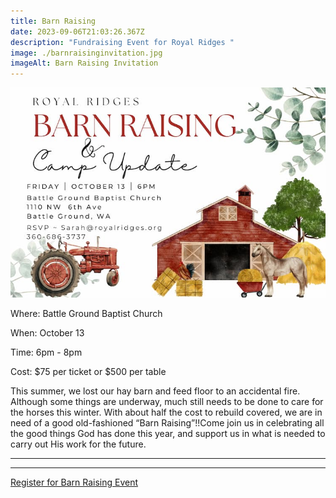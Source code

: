 ```yaml
---
title: Barn Raising
date: 2023-09-06T21:03:26.367Z
description: "Fundraising Event for Royal Ridges "
image: ./barnraisinginvitation.jpg
imageAlt: Barn Raising Invitation
---
```

![Barn Rising](barnraisinginvitation.jpg "Barn Rising - Royal Ridges Fundraiser")

<div className="text-center">
    <p className="my-2"><span className="font-semibold">Where:&nbsp;</span>Battle Ground Baptist Church</p>
    <p className="mb-2"><span className="font-semibold">When:&nbsp;</span>October 13 </p>
    <p className="mb-2"><span className="font-semibold">Time:&nbsp;</span>6pm - 8pm</p>
    <p className="mb-2"><span className="font-semibold">Cost:&nbsp;</span>$75 per ticket or $500 per table</p>
</div>

<p className="my-4"> This summer, we lost our hay barn and feed floor to an accidental fire. 
Although some things are underway, much still needs to be done to care for the horses this winter. With about half the cost to rebuild covered, we are in need of a good old-fashioned “Barn Raising”!!Come join us in celebrating all the good things God has done this year, and support us in what is needed to carry out His work for the future.  </p>

<hr />

<hr />

<div className='text-center mt-4'>
    <a 
        href='https://www.ultracamp.com/info/upcomingSessions.aspx?idCamp=1145&campCode=151'
        className='text-green-200 hover:text-indigo-400 hover:underline font-cursive text-2xl'
        target='_blank' 
        rel='noopener noreferrer'
    >Register for Barn Raising Event</a>
</div>